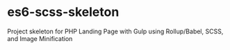 # es6-scss-skeleton
Project skeleton for PHP Landing Page with Gulp using Rollup/Babel, SCSS, and Image Minification
